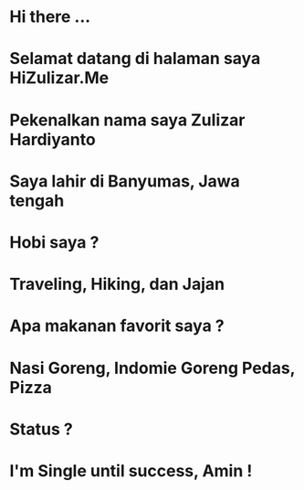 # Hi there ...
# Selamat datang di halaman saya HiZulizar.Me

# Pekenalkan nama saya Zulizar Hardiyanto
# Saya lahir di Banyumas, Jawa tengah


# Hobi saya ?
# Traveling, Hiking, dan Jajan

# Apa makanan favorit saya ?
# Nasi Goreng, Indomie Goreng Pedas, Pizza

# Status ?
# I'm Single until success, Amin !
